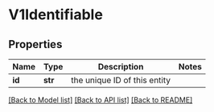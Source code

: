 # V1Identifiable

## Properties
Name | Type | Description | Notes
------------ | ------------- | ------------- | -------------
**id** | **str** | the unique ID of this entity | 

[[Back to Model list]](../README.md#documentation-for-models) [[Back to API list]](../README.md#documentation-for-api-endpoints) [[Back to README]](../README.md)


